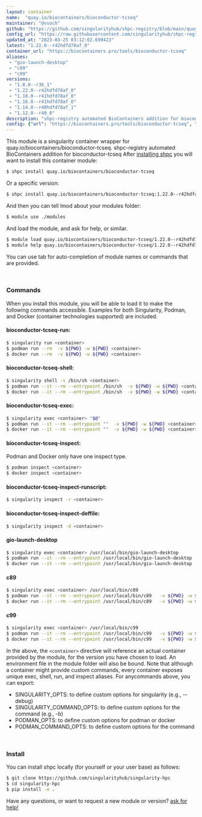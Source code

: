 ```yaml
---
layout: container
name:  "quay.io/biocontainers/bioconductor-tcseq"
maintainer: "@vsoch"
github: "https://github.com/singularityhub/shpc-registry/blob/main/quay.io/biocontainers/bioconductor-tcseq/container.yaml"
config_url: "https://raw.githubusercontent.com/singularityhub/shpc-registry/main/quay.io/biocontainers/bioconductor-tcseq/container.yaml"
updated_at: "2023-03-25 03:12:02.699423"
latest: "1.22.0--r42hdfd78af_0"
container_url: "https://biocontainers.pro/tools/bioconductor-tcseq"
aliases:
 - "gio-launch-desktop"
 - "c89"
 - "c99"
versions:
 - "1.8.0--r36_1"
 - "1.22.0--r42hdfd78af_0"
 - "1.18.0--r41hdfd78af_0"
 - "1.16.0--r41hdfd78af_0"
 - "1.14.0--r40hdfd78af_1"
 - "1.12.0--r40_0"
description: "shpc-registry automated BioContainers addition for bioconductor-tcseq"
config: {"url": "https://biocontainers.pro/tools/bioconductor-tcseq", "maintainer": "@vsoch", "description": "shpc-registry automated BioContainers addition for bioconductor-tcseq", "latest": {"1.22.0--r42hdfd78af_0": "sha256:b99984884dbccf7adef94038281fd05474c0dc991a12d2b51aa074815473385e"}, "tags": {"1.8.0--r36_1": "sha256:3bd45f5828dba9b9310463d6facf07c5ece7c483c25642364f82f86028fdb742", "1.22.0--r42hdfd78af_0": "sha256:b99984884dbccf7adef94038281fd05474c0dc991a12d2b51aa074815473385e", "1.18.0--r41hdfd78af_0": "sha256:c7e843ce461a02039ba692072fa968ef948fc0ad1e53bf14b4340bcc4aaccdb2", "1.16.0--r41hdfd78af_0": "sha256:2dc91bdd50e7cda72ac857fad49cc6adb6ebaa7ebbb80ac81d55b1b42b04a09d", "1.14.0--r40hdfd78af_1": "sha256:b4bff060a665b3495253831e7a8b8a283541f95b3c225a8082f8b8f01fb9ef38", "1.12.0--r40_0": "sha256:6d17304473324e752bdaa061ee62976e962e66c9b151afadc2e07b1da3b25963"}, "docker": "quay.io/biocontainers/bioconductor-tcseq", "aliases": {"gio-launch-desktop": "/usr/local/bin/gio-launch-desktop", "c89": "/usr/local/bin/c89", "c99": "/usr/local/bin/c99"}}
---
```


This module is a singularity container wrapper for quay.io/biocontainers/bioconductor-tcseq.
shpc-registry automated BioContainers addition for bioconductor-tcseq
After [installing shpc](#install) you will want to install this container module:


```bash
$ shpc install quay.io/biocontainers/bioconductor-tcseq
```

Or a specific version:

```bash
$ shpc install quay.io/biocontainers/bioconductor-tcseq:1.22.0--r42hdfd78af_0
```

And then you can tell lmod about your modules folder:

```bash
$ module use ./modules
```

And load the module, and ask for help, or similar.

```bash
$ module load quay.io/biocontainers/bioconductor-tcseq/1.22.0--r42hdfd78af_0
$ module help quay.io/biocontainers/bioconductor-tcseq/1.22.0--r42hdfd78af_0
```

You can use tab for auto-completion of module names or commands that are provided.

<br>

### Commands

When you install this module, you will be able to load it to make the following commands accessible.
Examples for both Singularity, Podman, and Docker (container technologies supported) are included.

#### bioconductor-tcseq-run:

```bash
$ singularity run <container>
$ podman run --rm  -v ${PWD} -w ${PWD} <container>
$ docker run --rm  -v ${PWD} -w ${PWD} <container>
```

#### bioconductor-tcseq-shell:

```bash
$ singularity shell -s /bin/sh <container>
$ podman run --it --rm --entrypoint /bin/sh  -v ${PWD} -w ${PWD} <container>
$ docker run --it --rm --entrypoint /bin/sh  -v ${PWD} -w ${PWD} <container>
```

#### bioconductor-tcseq-exec:

```bash
$ singularity exec <container> "$@"
$ podman run --it --rm --entrypoint ""  -v ${PWD} -w ${PWD} <container> "$@"
$ docker run --it --rm --entrypoint ""  -v ${PWD} -w ${PWD} <container> "$@"
```

#### bioconductor-tcseq-inspect:

Podman and Docker only have one inspect type.

```bash
$ podman inspect <container>
$ docker inspect <container>
```

#### bioconductor-tcseq-inspect-runscript:

```bash
$ singularity inspect -r <container>
```

#### bioconductor-tcseq-inspect-deffile:

```bash
$ singularity inspect -d <container>
```


#### gio-launch-desktop

```bash
$ singularity exec <container> /usr/local/bin/gio-launch-desktop
$ podman run --it --rm --entrypoint /usr/local/bin/gio-launch-desktop   -v ${PWD} -w ${PWD} <container> -c " $@"
$ docker run --it --rm --entrypoint /usr/local/bin/gio-launch-desktop   -v ${PWD} -w ${PWD} <container> -c " $@"
```


#### c89

```bash
$ singularity exec <container> /usr/local/bin/c89
$ podman run --it --rm --entrypoint /usr/local/bin/c89   -v ${PWD} -w ${PWD} <container> -c " $@"
$ docker run --it --rm --entrypoint /usr/local/bin/c89   -v ${PWD} -w ${PWD} <container> -c " $@"
```


#### c99

```bash
$ singularity exec <container> /usr/local/bin/c99
$ podman run --it --rm --entrypoint /usr/local/bin/c99   -v ${PWD} -w ${PWD} <container> -c " $@"
$ docker run --it --rm --entrypoint /usr/local/bin/c99   -v ${PWD} -w ${PWD} <container> -c " $@"
```



In the above, the `<container>` directive will reference an actual container provided
by the module, for the version you have chosen to load. An environment file in the
module folder will also be bound. Note that although a container
might provide custom commands, every container exposes unique exec, shell, run, and
inspect aliases. For anycommands above, you can export:

 - SINGULARITY_OPTS: to define custom options for singularity (e.g., --debug)
 - SINGULARITY_COMMAND_OPTS: to define custom options for the command (e.g., -b)
 - PODMAN_OPTS: to define custom options for podman or docker
 - PODMAN_COMMAND_OPTS: to define custom options for the command

<br>

### Install

You can install shpc locally (for yourself or your user base) as follows:

```bash
$ git clone https://github.com/singularityhub/singularity-hpc
$ cd singularity-hpc
$ pip install -e .
```

Have any questions, or want to request a new module or version? [ask for help!](https://github.com/singularityhub/singularity-hpc/issues)